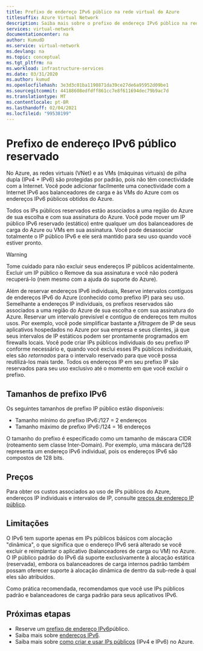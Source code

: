 ```yaml
---
title: Prefixo de endereço IPv6 público na rede virtual do Azure
titlesuffix: Azure Virtual Network
description: Saiba mais sobre o prefixo de endereço IPv6 público na rede virtual do Azure.
services: virtual-network
documentationcenter: na
author: KumudD
ms.service: virtual-network
ms.devlang: na
ms.topic: conceptual
ms.tgt_pltfrm: na
ms.workload: infrastructure-services
ms.date: 03/31/2020
ms.author: kumud
ms.openlocfilehash: 3e3d3c01ba1190871da39ce27de6a95952d09be1
ms.sourcegitcommit: 44188608edfdff861cc7e8f611694dec79b9ac7d
ms.translationtype: MT
ms.contentlocale: pt-BR
ms.lasthandoff: 02/04/2021
ms.locfileid: "99538199"
---
```

# <a name="reserved-public-ipv6-address-prefix"></a>Prefixo de endereço IPv6 público reservado

No Azure, as redes virtuais (VNet) e as VMs (máquinas virtuais) de pilha dupla (IPv4 + IPv6) são protegidas por padrão, pois não têm conectividade com a Internet. Você pode adicionar facilmente uma conectividade com a Internet IPv6 aos balanceadores de carga e às VMs do Azure com os endereços IPv6 públicos obtidos do Azure.

Todos os IPs públicos reservados estão associados a uma região do Azure de sua escolha e com sua assinatura do Azure. Você pode mover um IP público IPv6 reservado (estático) entre qualquer um dos balanceadores de carga do Azure ou VMs em sua assinatura. Você pode desassociar totalmente o IP público IPv6 e ele será mantido para seu uso quando você estiver pronto.

> [!WARNING]
> Tome cuidado para não excluir seus endereços IP públicos acidentalmente. Excluir um IP público o Remove da sua assinatura e você não poderá recuperá-lo (nem mesmo com a ajuda do suporte do Azure).

Além de reservar endereços IPv6 individuais, Reserve intervalos contíguos de endereços IPv6 do Azure (conhecido como prefixo IP) para seu uso.  Semelhante a endereços IP individuais, os prefixos reservados são associados a uma região do Azure de sua escolha e com sua assinatura do Azure. Reservar um intervalo previsível e contíguo de endereços tem muitos usos. Por exemplo, você pode simplificar bastante a *filtragem* de IP de seus aplicativos hospedados no Azure por sua empresa e seus clientes, já que seus intervalos de IP estáticos podem ser prontamente programados em firewalls locais.  Você pode criar IPs públicos individuais do seu prefixo IP conforme necessário e, quando você exclui esses IPs públicos individuais, eles são *retornados* para o intervalo reservado para que você possa reutilizá-los mais tarde. Todos os endereços IP em seu prefixo IP são reservados para seu uso exclusivo até o momento em que você excluir o prefixo.



## <a name="ipv6-prefix-sizes"></a>Tamanhos de prefixo IPv6
Os seguintes tamanhos de prefixo IP público estão disponíveis:

-  Tamanho mínimo do prefixo IPv6:/127 = 2 endereços
-  Tamanho máximo de prefixo IPv6:/124 = 16 endereços

O tamanho do prefixo é especificado como um tamanho de máscara CIDR (roteamento sem classe Inter-Domain). Por exemplo, uma máscara de/128 representa um endereço IPv6 individual, pois os endereços IPv6 são compostos de 128 bits.

## <a name="pricing"></a>Preços
 
Para obter os custos associados ao uso de IPs públicos do Azure, endereços IP individuais e intervalos de IP, consulte [preços de endereço IP público](https://azure.microsoft.com/pricing/details/ip-addresses/).

## <a name="limitations"></a>Limitações
O IPv6 tem suporte apenas em IPs públicos básicos com alocação "dinâmica", o que significa que o endereço IPv6 será alterado se você excluir e reimplantar o aplicativo (balanceadores de carga ou VM) no Azure. O IP público padrão do IPv6 dá suporte exclusivamente à alocação estática (reservada), embora os balanceadores de carga internos padrão também possam oferecer suporte à alocação dinâmica de dentro da sub-rede à qual eles são atribuídos.  

Como prática recomendada, recomendamos que você use IPs públicos padrão e balanceadores de carga padrão para seus aplicativos IPv6.

## <a name="next-steps"></a>Próximas etapas
- Reserve um [prefixo de endereço IPv6](ipv6-reserve-public-ip-address-prefix.md)público.
- Saiba mais sobre [endereços IPv6](ipv6-overview.md).
- Saiba mais sobre [como criar e usar IPs públicos](virtual-network-public-ip-address.md) (IPv4 e IPv6) no Azure.
